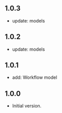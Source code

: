 ## 1.0.3

- update: models

## 1.0.2

- update: models

## 1.0.1

- add: Workflow model


## 1.0.0

- Initial version.
